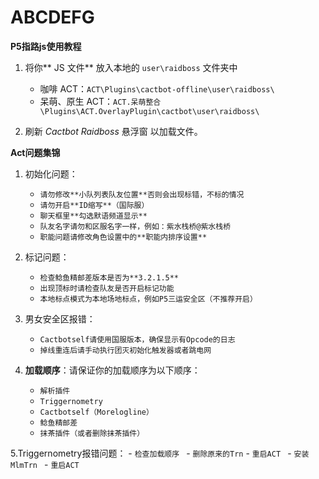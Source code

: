 # ABCDEFG

**P5指路js使用教程**
 
1. 将你** JS 文件** 放入本地的 `user\raidboss` 文件夹中
    - 咖啡 ACT：`ACT\Plugins\cactbot-offline\user\raidboss\`
    - 呆萌、原生 ACT：`ACT.呆萌整合\Plugins\ACT.OverlayPlugin\cactbot\user\raidboss\`

2. 刷新 _Cactbot Raidboss_ 悬浮窗 以加载文件。

**Act问题集锦**

1. 初始化问题：
    - `请勿修改**小队列表队友位置**否则会出现标错，不标的情况`
    - `请勿开启**ID缩写**（国际服）`
    - `聊天框里**勾选默语频道显示**`
    - `队友名字请勿和区服名字一样，例如：紫水栈桥@紫水栈桥`
    - `职能问题请修改角色设置中的**职能内排序设置**`

2. 标记问题：
    - `检查鲶鱼精邮差版本是否为**3.2.1.5**`
    - `出现顶标时请检查队友是否开启标记功能`
    - `本地标点模式为本地场地标点，例如P5三运安全区（不推荐开启）`

3. 男女安全区报错：  
    - `Cactbotself请使用国服版本，确保显示有Opcode的日志`
    - `掉线重连后请手动执行团灭初始化触发器或者跳电网`

4. **加载顺序**：请保证你的加载顺序为以下顺序：
    - `解析插件 `
    - `Triggernometry`
    - `Cactbotself（Morelogline）`
    - `鲶鱼精邮差`
    - `抹茶插件（或者删除抹茶插件）`

5.Triggernometry报错问题：
    - `检查加载顺序 `
    - `删除原来的Trn`
    - `重启ACT `
    - `安装MlmTrn `
    - `重启ACT `



